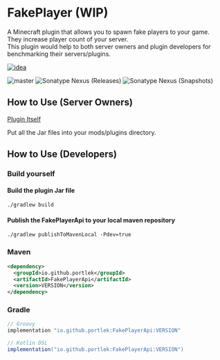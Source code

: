 # FakePlayer (WIP)

A Minecraft plugin that allows you to spawn fake players to your game.\
They increase player count of your server.\
This plugin would help to both server owners and plugin developers for benchmarking their servers/plugins.

[![idea](https://www.elegantobjects.org/intellij-idea.svg)](https://www.jetbrains.com/idea/)

![master](https://github.com/spigotplugins/fakeplayer/workflows/build/badge.svg)
![Sonatype Nexus (Releases)](https://img.shields.io/nexus/r/tr.com.spigotplugins/fakeplayer?label=maven-central&server=https%3A%2F%2Foss.sonatype.org%2F)
![Sonatype Nexus (Snapshots)](https://img.shields.io/nexus/s/tr.com.spigotplugins/FakePlayerApi?label=maven-central&server=https%3A%2F%2Foss.sonatype.org)

## How to Use (Server Owners)

[Plugin Itself](https://github.com/spigotplugins/fakeplayer/releases/)

Put all the Jar files into your mods/plugins directory.

## How to Use (Developers)

### Build yourself

#### Build the plugin Jar file

`./gradlew build`

#### Publish the FakePlayerApi to your local maven repository

`./gradlew publishToMavenLocal -Pdev=true`

### Maven

```xml
<dependency>
  <groupId>io.github.portlek</groupId>
  <artifactId>FakePlayerApi</artifactId>
  <version>VERSION</version>
</dependency>
```

### Gradle

```groovy
// Groovy
implementation "io.github.portlek:FakePlayerApi:VERSION"

// Kotlin DSL
implementation("io.github.portlek:FakePlayerApi:VERSION")
```

